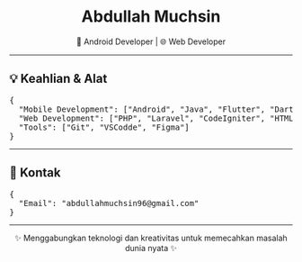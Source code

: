 <!-- Header -->
<div align="center">
  <h1>Abdullah Muchsin</h1>
  <p>📱 Android Developer | 🌐 Web Developer</p>
</div>

---

## 💡 **Keahlian & Alat**
<pre>
{
  "Mobile Development": ["Android", "Java", "Flutter", "Dart"],
  "Web Development": ["PHP", "Laravel", "CodeIgniter", "HTML5", "CSS3", "JavaScript", "Tailwind CSS", "Bootstrap"],
  "Tools": ["Git", "VSCodde", "Figma"]
}
</pre>

---

## 📧 **Kontak**
<pre>
{
  "Email": "abdullahmuchsin96@gmail.com"
}
</pre>

---

<footer>
  <div align="center">
    <p>✨ Menggabungkan teknologi dan kreativitas untuk memecahkan masalah dunia nyata ✨</p>
  </div>
</footer>
